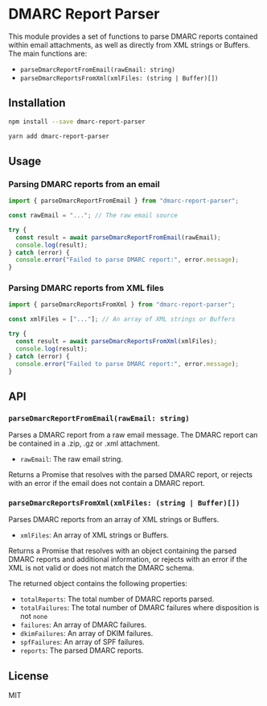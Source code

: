# DMARC Report Parser

This module provides a set of functions to parse DMARC reports contained within email attachments, as well as directly from XML strings or Buffers. The main functions are:

- `parseDmarcReportFromEmail(rawEmail: string)`
- `parseDmarcReportsFromXml(xmlFiles: (string | Buffer)[])`

## Installation

```sh
npm install --save dmarc-report-parser
```

```sh
yarn add dmarc-report-parser
```

## Usage

### Parsing DMARC reports from an email

```ts
import { parseDmarcReportFromEmail } from "dmarc-report-parser";

const rawEmail = "..."; // The raw email source

try {
  const result = await parseDmarcReportFromEmail(rawEmail);
  console.log(result);
} catch (error) {
  console.error("Failed to parse DMARC report:", error.message);
}
```

### Parsing DMARC reports from XML files

```ts
import { parseDmarcReportsFromXml } from "dmarc-report-parser";

const xmlFiles = ["..."]; // An array of XML strings or Buffers

try {
  const result = await parseDmarcReportsFromXml(xmlFiles);
  console.log(result);
} catch (error) {
  console.error("Failed to parse DMARC report:", error.message);
}
```

## API

### `parseDmarcReportFromEmail(rawEmail: string)`

Parses a DMARC report from a raw email message. The DMARC report can be contained in a .zip, .gz or .xml attachment.

- `rawEmail`: The raw email string.

Returns a Promise that resolves with the parsed DMARC report, or rejects with an error if the email does not contain a DMARC report.

### `parseDmarcReportsFromXml(xmlFiles: (string | Buffer)[])`

Parses DMARC reports from an array of XML strings or Buffers.

- `xmlFiles`: An array of XML strings or Buffers.

Returns a Promise that resolves with an object containing the parsed DMARC reports and additional information, or rejects with an error if the XML is not valid or does not match the DMARC schema.

The returned object contains the following properties:

- `totalReports`: The total number of DMARC reports parsed.
- `totalFailures`: The total number of DMARC failures where disposition is not `none`
- `failures`: An array of DMARC failures.
- `dkimFailures`: An array of DKIM failures.
- `spfFailures`: An array of SPF failures.
- `reports`: The parsed DMARC reports.

## License

MIT


